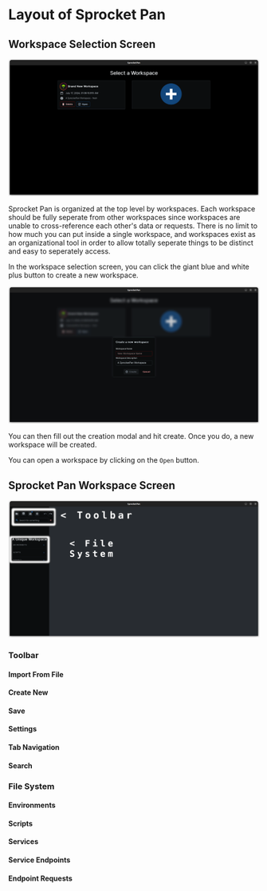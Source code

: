 # Layout of Sprocket Pan

## Workspace Selection Screen

![Workspace Selection Screen](../assets/images/getting-started/layout/workspace-selection.png)

Sprocket Pan is organized at the top level by workspaces. Each workspace should be fully seperate from other workspaces since workspaces are unable to cross-reference each other's data or requests. There is no limit to how much you can put inside a single workspace, and workspaces exist as an organizational tool in order to allow totally seperate things to be distinct and easy to seperately access.

In the workspace selection screen, you can click the giant blue and white plus button to create a new workspace.

![New Workspace Modal](../assets/images/getting-started/layout/new-workspace-modal.png)

You can then fill out the creation modal and hit create. Once you do, a new workspace will be created. 	

You can open a workspace by clicking on the `Open` button.

## Sprocket Pan Workspace Screen

![Sprocket Pan Workspace Screen](../assets/images/getting-started/layout/workspace-screen.png)

### Toolbar

#### Import From File

#### Create New

#### Save

#### Settings

#### Tab Navigation

#### Search

### File System

#### Environments

#### Scripts

#### Services

#### Service Endpoints

#### Endpoint Requests
